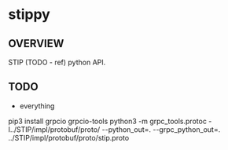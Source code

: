 # stippy
## OVERVIEW
STIP (TODO - ref) python API.

## TODO
- everything



pip3 install grpcio grpcio-tools
python3 -m grpc_tools.protoc -I../STIP/impl/protobuf/proto/ --python_out=. --grpc_python_out=. ../STIP/impl/protobuf/proto/stip.proto
